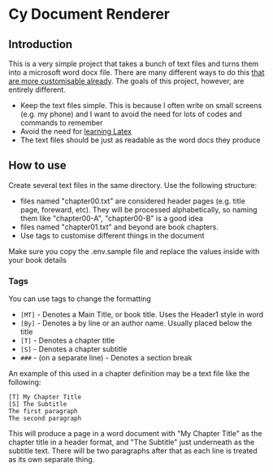 # Cy Document Renderer
## Introduction
This is a very simple project that takes a bunch of text files 
and turns them into a microsoft word docx file. There are many 
different ways to do this 
[that are more customisable already](https://products.aspose.com/pdf/python-net/conversion/tex-to-docx/).
The goals of this project, however, are entirely different.

* Keep the text files simple. This is because I often write on small screens (e.g. my phone)
and I want to avoid the need for lots of codes and commands to remember
* Avoid the need for [learning Latex](https://www.overleaf.com/learn/latex/Learn_LaTeX_in_30_minutes#:~:text=Writing%20your%20first%20piece%20of%20LaTeX,-The%20first%20step&text=You%20can%20do%20this%20on,a%20new%20project%20in%20Overleaf.&text=Open%20this%20example%20in%20Overleaf.&text=You%20can%20see%20that%20L,of%20that%20formatting%20for%20you.)
* The text files should be just as readable as the word docs they produce


## How to use
Create several text files in the same directory. Use the following structure:
* files named "chapter00.txt" are considered header pages (e.g. title page, foreward, etc). They will
be processed alphabetically, so naming them like "chapter00-A", "chapter00-B" is a good idea
* files named "chapter01.txt" and beyond are book chapters.
* Use tags to customise different things in the document

Make sure you copy the .env.sample file and replace the values inside with your book details

### Tags
You can use tags to change the formatting
* `[MT]` - Denotes a Main Title, or book title. Uses the Header1 style in word
* `[By]` - Denotes a by line or an author name. Usually placed below the title
* `[T]` - Denotes a chapter title
* `[S]` - Denotes a chapter subtitle
* `###` - (on a separate line) - Denotes a section break

An example of this used in a chapter definition may be a text file like the following:
```
[T] My Chapter Title
[S] The Subtitle
The first paragraph
The second paragraph
```

This will produce a page in a word document with "My Chapter Title" as the chapter title in a 
header format, and "The Subtitle" just underneath as the subtitle text. There will be two 
paragraphs after that as each line is treated as its own separate thing.
